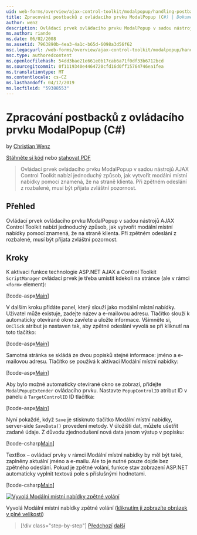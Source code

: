 ```yaml
---
uid: web-forms/overview/ajax-control-toolkit/modalpopup/handling-postbacks-from-a-modalpopup-cs
title: Zpracování postbacků z ovládacího prvku ModalPopup (C#) | Dokumentace Microsoftu
author: wenz
description: Ovládací prvek ovládacího prvku ModalPopup v sadou nástrojů AJAX Control Toolkit nabízí jednoduchý způsob, jak vytvořit modální místní nabídky pomocí znamená, že na straně klienta. Zvláštní pozornost musí být provedeny, když pos...
ms.author: riande
ms.date: 06/02/2008
ms.assetid: 7963890b-4ea3-4a1c-b65d-6098a3d56f62
msc.legacyurl: /web-forms/overview/ajax-control-toolkit/modalpopup/handling-postbacks-from-a-modalpopup-cs
msc.type: authoredcontent
ms.openlocfilehash: 54dd3bae21e661e0b17cab6a71f0df33b6712bcd
ms.sourcegitcommit: 0f1119340e4464720cfd16d0ff15764746ea1fea
ms.translationtype: MT
ms.contentlocale: cs-CZ
ms.lasthandoff: 04/17/2019
ms.locfileid: "59388553"
---
```

# <a name="handling-postbacks-from-a-modalpopup-c"></a>Zpracování postbacků z ovládacího prvku ModalPopup (C#)

by [Christian Wenz](https://github.com/wenz)

[Stáhněte si kód](http://download.microsoft.com/download/2/4/0/24052038-f942-4336-905b-b60ae56f0dd5/ModalPopup3.cs.zip) nebo [stahovat PDF](http://download.microsoft.com/download/b/6/a/b6ae89ee-df69-4c87-9bfb-ad1eb2b23373/modalpopup3CS.pdf)

> Ovládací prvek ovládacího prvku ModalPopup v sadou nástrojů AJAX Control Toolkit nabízí jednoduchý způsob, jak vytvořit modální místní nabídky pomocí znamená, že na straně klienta. Při zpětném odeslání z rozbalené, musí být přijata zvláštní pozornost.


## <a name="overview"></a>Přehled

Ovládací prvek ovládacího prvku ModalPopup v sadou nástrojů AJAX Control Toolkit nabízí jednoduchý způsob, jak vytvořit modální místní nabídky pomocí znamená, že na straně klienta. Při zpětném odeslání z rozbalené, musí být přijata zvláštní pozornost.

## <a name="steps"></a>Kroky

K aktivaci funkce technologie ASP.NET AJAX a Control Toolkit `ScriptManager` ovládací prvek je třeba umístit kdekoli na stránce (ale v rámci `<form>` element):

[!code-aspx[Main](handling-postbacks-from-a-modalpopup-cs/samples/sample1.aspx)]

V dalším kroku přidáte panel, který slouží jako modální místní nabídky. Uživatel může existuje, zadejte název a e-mailovou adresu. Tlačítko slouží k automaticky otevírané okno zavřete a uložte informace. Všimněte si, `OnClick` atribut je nastaven tak, aby zpětné odeslání vyvolá se při kliknutí na toto tlačítko:

[!code-aspx[Main](handling-postbacks-from-a-modalpopup-cs/samples/sample2.aspx)]

Samotná stránka se skládá ze dvou popisků stejné informace: jméno a e-mailovou adresu. Tlačítko se používá k aktivaci Modální místní nabídky:

[!code-aspx[Main](handling-postbacks-from-a-modalpopup-cs/samples/sample3.aspx)]

Aby bylo možné automaticky otevírané okno se zobrazí, přidejte `ModalPopupExtender` ovládacího prvku. Nastavte `PopupControlID` atribut ID v panelu a `TargetControlID` ID tlačítka:

[!code-aspx[Main](handling-postbacks-from-a-modalpopup-cs/samples/sample4.aspx)]

Nyní pokaždé, když `Save` je stisknuto tlačítko Modální místní nabídky, server-side `SaveData()` provedení metody. V úložišti dat, můžete ušetřit zadané údaje. Z důvodu zjednodušení nová data jenom výstup v popisku:

[!code-csharp[Main](handling-postbacks-from-a-modalpopup-cs/samples/sample5.cs)]

TextBox – ovládací prvky v rámci Modální místní nabídky by měl být také, zaplněny aktuální jméno a e-mailu. Ale to je nutné pouze dojde bez zpětného odeslání. Pokud je zpětné volání, funkce stav zobrazení ASP.NET automaticky vyplnit textová pole s příslušnými hodnotami.

[!code-csharp[Main](handling-postbacks-from-a-modalpopup-cs/samples/sample6.cs)]


[![Vyvolá Modální místní nabídky zpětné volání](handling-postbacks-from-a-modalpopup-cs/_static/image2.png)](handling-postbacks-from-a-modalpopup-cs/_static/image1.png)

Vyvolá Modální místní nabídky zpětné volání ([kliknutím ji zobrazíte obrázek v plné velikosti](handling-postbacks-from-a-modalpopup-cs/_static/image3.png))

> [!div class="step-by-step"]
> [Předchozí](using-modalpopup-with-a-repeater-control-cs.md)
> [další](positioning-a-modalpopup-cs.md)
